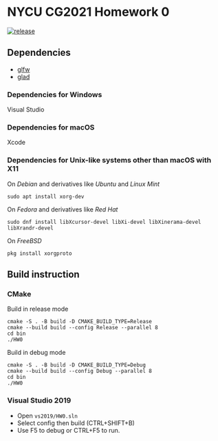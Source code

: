 # NYCU CG2021 Homework 0

[![release](https://github.com/TheLurkingCat/CG2021-HW0/actions/workflows/build.yml/badge.svg?branch=release&event=push)](https://github.com/TheLurkingCat/CG2021-HW0/actions/workflows/build.yml)
## Dependencies

- [glfw](https://github.com/glfw/glfw)
- [glad](https://github.com/Dav1dde/glad)

### Dependencies for Windows

Visual Studio

### Dependencies for macOS

Xcode

### Dependencies for Unix-like systems other than macOS with X11

On *Debian* and derivatives like *Ubuntu* and *Linux Mint*

`sudo apt install xorg-dev`

On *Fedora* and derivatives like *Red Hat*

`sudo dnf install libXcursor-devel libXi-devel libXinerama-devel libXrandr-devel`

On *FreeBSD*

`pkg install xorgproto`

## Build instruction

### CMake

Build in release mode
```bash=
cmake -S . -B build -D CMAKE_BUILD_TYPE=Release
cmake --build build --config Release --parallel 8
cd bin
./HW0
```

Build in debug mode
```bash=
cmake -S . -B build -D CMAKE_BUILD_TYPE=Debug
cmake --build build --config Debug --parallel 8
cd bin
./HW0
```

### Visual Studio 2019

- Open `vs2019/HW0.sln`
- Select config then build (CTRL+SHIFT+B)
- Use F5 to debug or CTRL+F5 to run.

